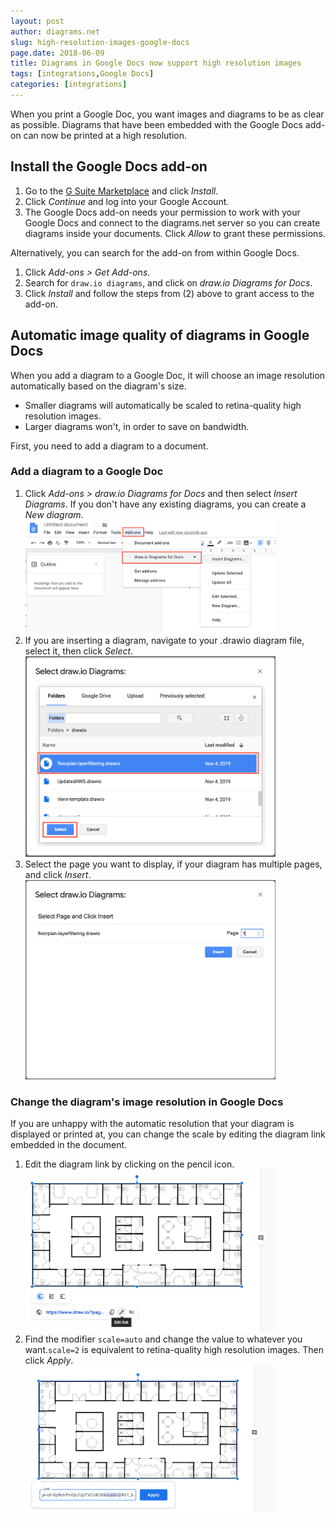 ```yaml
---
layout: post
author: diagrams.net
slug: high-resolution-images-google-docs
page.date: 2018-06-09
title: Diagrams in Google Docs now support high resolution images
tags: [integrations,Google Docs]
categories: [integrations]
---
```


When you print a Google Doc, you want images and diagrams to be as clear as possible. Diagrams that have been embedded with the Google Docs add-on can now be printed at a high resolution.

## Install the Google Docs add-on

1. Go to the [G Suite Marketplace](https://chrome.google.com/webstore/detail/drawio-diagrams/clpbjldiohnnmfmkngmaohehlnfkmoea) and click _Install_.
2. Click _Continue_ and log into your Google Account.
3. The Google Docs add-on needs your permission to work with your Google Docs and connect to the diagrams.net server so you can create diagrams inside your documents. Click _Allow_ to grant these permissions.

Alternatively, you can search for the add-on from within Google Docs.

1. Click _Add-ons > Get Add-ons_.
2. Search for ``draw.io diagrams``, and click on _draw.io Diagrams for Docs_.
3. Click _Install_ and follow the steps from (2) above to grant access to the add-on.  

## Automatic image quality of diagrams in Google Docs

When you add a diagram to a Google Doc, it will choose an image resolution automatically based on the diagram's size.
- Smaller diagrams will automatically be scaled to retina-quality high resolution images.
- Larger diagrams won't, in order to save on bandwidth.

First, you need to add a diagram to a document.

### Add a diagram to a Google Doc

1. Click _Add-ons > draw.io Diagrams for Docs_ and then select _Insert Diagrams_. If you don't have any existing diagrams, you can create a _New diagram_.
<br /><img src="/assets/img/blog/insert-diagram-google-docs.png" style="width=100%;max-width:400px;height:auto;" alt="Add a diagram to a Google Doc">
2. If you are inserting a diagram, navigate to your .drawio diagram file, select it, then click _Select_.
<br /><img src="/assets/img/blog/select-diagram-insert-google-docs.png" style="width=100%;max-width:400px;height:auto;" alt="Select a .drawio diagram file to insert into a Google Doc">
3. Select the page you want to display, if your diagram has multiple pages, and click _Insert_.
<br /><img src="/assets/img/blog/select-diagram-page-google-docs.png" style="width=100%;max-width:400px;height:auto;" alt="Select the diagram page you want to display in your Google Doc, if it is a multi-page diagram">

### Change the diagram's image resolution in Google Docs

If you are unhappy with the automatic resolution that your diagram is displayed or printed at, you can change the scale by editing the diagram link embedded in the document.

1. Edit the diagram link by clicking on the pencil icon.
<br /><img src="/assets/img/blog/google-docs-edit-diagram-link.png" style="width=100%;max-width:400px;height:auto;" alt="Edit the diagram link in Google Docs">
2. Find the modifier ``scale=auto`` and change the value to whatever you want.``scale=2`` is equivalent to retina-quality high resolution images. Then click _Apply_.
<br /><img src="/assets/img/blog/google-docs-edit-diagram-link-scale.png" style="width=100%;max-width:400px;height:auto;" alt="Change scale=auto to scale=2 to display and print a retina-quality high-resolution image">
